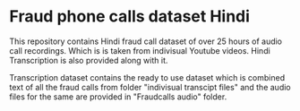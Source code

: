 # Fraud phone calls dataset Hindi

This repository contains Hindi fraud call dataset of over 25 hours of audio call recordings.
Which is is taken from indivisual Youtube videos. Hindi Transcription is also provided along with it.

Transcription dataset contains the ready to use dataset which is combined text
of all the fraud calls from folder "indivisual transcipt files" 
and the audio files for the same are provided in "Fraudcalls audio" folder.

